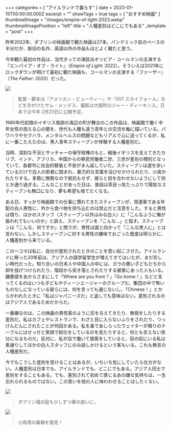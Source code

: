 +++
categories = [ "アイルランドで暮らす" ]
date = 2023-01-15T00:00:00.000Z
excerpt = ""
showTags = true
tags = [ "おすすめ映画" ]
thumbnailImage = "/images/empire-of-light-2023.webp"
thumbnailImagePosition = "left"
title = "人種差別はどこにでもある"
_template = "post"
+++

昨年2022年、ダブリンの映画館で観た映画は27本。パンデミック前のペースの半分だが、新旧の名作、英語以外の作品もほどよく観たと思う。

<!--more-->

今年観た最初の作品は、当代きっての演技派オリビア・コールマンの主演する『エンパイア・オブ・ライト』（_Empire of Light_: 2022）。そういえば2021年にロックダウンが明けて最初に観た映画も、コールマンの主演する『ファーザー』（_The Father_: 2020）だった。

![](/images/empire-of-light-2023.webp)

> 監督・脚本は『アメリカン・ビューティー』や『007 スカイフォール』などを手がけたサム・メンデス、撮影は大御所ロジャー・ディーキンス。日本では今年 2月23日に公開予定。

1980年代初頭のイギリス南部の海辺の町が舞台のこの作品は、映画館で働く中年女性の抱える心の闇を、世代も人種も違う青年との交流を軸に描いている。パワハラやセクハラ、メンタルヘルスの問題などもリアルで心に迫ってくるが、私に一番こたえたのは、黒人青年スティーブンが体験する人種差別だ。

当時、深刻な不況とサッチャーの保守政権のもと、戦後イギリスを支えてきたカリブ、インド、アフリカ、中国からの移民労働者二世、三世が差別の標的となっていて、各都市に社会的緊張と不安がまん延していた。スティーブンは道を歩いているだけで白人の若者に囲まれ、暴力的な言葉を浴びせかけられたり、小突かれたりする。多勢に無勢なので抵抗もせず、彼らと目を合わせないようにして何とか通り過ぎる。こんなことがあった日は、普段は茶目っ気たっぷりで陽気なスティーブンも無口になり、夢も希望も捨てたくなる。

ある日、すっかり映画館での仕事に慣れてきたスティーブンが、常連客である年配の白人男性に、外から食べ物を持ち込むのは禁止だと注意をした。すると男性は憤り、ほかのスタッフ（スティーブン以外はみな白人）に「こんなふうに俺が扱われてもいいのか」と訴え、スティーブンを「こんな…」と指す。スティーブンは「こんな、何ですか」と問うが、男性は面と向かって「こんな黒人に」とは言わない。しかしスティーブンに対する男性の嫌味でおごった態度は明らかに、人種差別から来ている。

この一コマは私に、自分が差別されたときのことを思い起こさせた。アイルランドに移った20年前は、アジア人の語学留学生が増えてきてはいたが、まだ珍しい時代だった。知り合いの日本人や中国人の中には、ガラの悪い子どもたちから卵を投げつけられたり、階段から突き落とされたりする被害にあった人もいる。嫌悪感をあからさまにして「Where are you from？」「Go home！」などと言ってくるのはいつも子どもやティーンエージャーのグループだ。集団の中で怖いものなしになっている彼らには、何を言っても通じないし、「Chinese！」とからかわれたときに「私はジャパニーズだ」と返しても意味はない。差別されるのはアジア人であるためだからだ。

一番嫌なのは、この映画の男性客のように圧を与えてきたり、無視をしたりする差別だ。私はカフェやレストランで、わざと目に入らないふりをされたり、つっけんどんにされたことが何回かある。私を鼻であしらったウェイターが隣りのテーブルにはせっせと笑顔で給仕をしているのを見たりすると、何とも言えない気分になるものだ。反対に、私が店で働いて接客をしていると、目の前にいる私は素通りしてほかの白人スタッフにのみ話しかけるという客もいる。これも無言の人種差別だ。

今でもこうした差別を受けることはあるが、いちいち気にしていたら仕方がない。人種差別は日本でも、アイルランドでも、どこにでもある。アジア人同士で差別をすることもある。でも、差別されて初めて感じるあの嫌な気持ちは、一生忘れられるものではない。この思いを他の人に味わわせることはしたくない。

![](/images/dublin-castle-garden-2023-2.webp)

> ダブリン城の庭も少しずつ春の装いに。

![](/images/dublin-castle-garden-2023-1.webp)

> 小鳥用の巣箱を発見！

